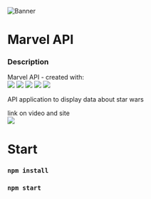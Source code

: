 ![Banner](https://encrypted-tbn0.gstatic.com/images?q=tbn:ANd9GcTnsTlbxr2g_8JvtXX2eOCNON1thUytxyZ0CQ&usqp=CAU)

# Marvel API

### Description 
Marvel API - created with:<br>
<img src="https://img.shields.io/badge/react-%2320232a.svg?style=for-the-badge&logo=react&logoColor=%2361DAFB"> 
<img src="https://img.shields.io/badge/api-%2320232a.svg?style=for-the-badge&logo=api&logoColor=%2361DAFB"> 
<img src="https://img.shields.io/badge/React_Router-CA4245?style=for-the-badge&logo=react-router&logoColor=white"> 
<img src="https://img.shields.io/badge/MUI-%230081CB.svg?style=for-the-badge&logo=mui&logoColor=white"> 
<img src="https://img.shields.io/badge/SASS-hotpink.svg?style=for-the-badge&logo=SASS&logoColor=white"> 

API application to display data about star wars

link on video and site <br>
<a target="_blank" href="/">
    <img src="https://img.shields.io/badge/vercel-%23000000.svg?style=for-the-badge&logo=vercel&logoColor=white"/>
</a>

# Start 

### `npm install`
### `npm start`

